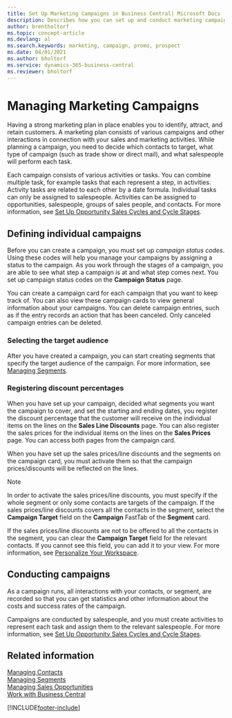 ```yaml
---
title: Set Up Marketing Campaigns in Business Central| Microsoft Docs
description: Describes how you can set up and conduct marketing campaigns in Business Central to help you identify and attract prospects and retain customers.
author: brentholtorf
ms.topic: concept-article
ms.devlang: al
ms.search.keywords: marketing, campaign, promo, prospect
ms.date: 04/01/2021
ms.author: bholtorf
ms.service: dynamics-365-business-central
ms.reviewer: bholtorf
---
```

# Managing Marketing Campaigns
Having a strong marketing plan in place enables you to identify, attract, and retain customers. A marketing plan consists of various campaigns and other interactions in connection with your sales and marketing activities. While planning a campaign, you need to decide which contacts to target, what type of campaign (such as trade show or direct mail), and what salespeople will perform each task.

Each campaign consists of various activities or tasks. You can combine multiple task, for example tasks that each represent a step, in activities. Activity tasks are related to each other by a date formula. Individual tasks can only be assigned to salespeople. Activities can be assigned to opportunities, salespeople, groups of sales people, and contacts. For more information, see [Set Up Opportunity Sales Cycles and Cycle Stages](marketing-how-setup-opportunity-sales-cycles-stages.md).

## Defining individual campaigns
Before you can create a campaign, you must set up *campaign status codes*. Using these codes will help you manage your campaigns by assigning a status to the campaign. As you work through the stages of a campaign, you are able to see what step a campaign is at and what step comes next. You set up campaign status codes on the **Campaign Status** page.

You can create a campaign card for each campaign that you want to keep track of. You can also view these campaign cards to view general information about your campaigns.
You can delete campaign entries, such as if the entry records an action that has been canceled. Only canceled campaign entries can be deleted.

### Selecting the target audience
After you have created a campaign, you can start creating segments that specify the target audience of the campaign. For more information, see [Managing Segments](marketing-segments.md).

### Registering discount percentages
When you have set up your campaign, decided what segments you want the campaign to cover, and set the starting and ending dates, you register the discount percentage that the customer will receive on the individual items on the lines on the **Sales Line Discounts** page. You can also register the sales prices for the individual items on the lines on the **Sales Prices** page. You can access both pages from the campaign card.

 When you have set up the sales prices/line discounts and the segments on the campaign card, you must activate them so that the campaign prices/discounts will be reflected on the lines.

> [!NOTE]  
>   In order to activate the sales prices/line discounts, you must specify if the whole segment or only some contacts are targets of the campaign. If the sales prices/line discounts covers all the contacts in the segment, select the **Campaign Target** field on the **Campaign** FastTab of the **Segment** card.

If the sales prices/line discounts are not to be offered to all the contacts in the segment, you can clear the **Campaign Target** field for the relevant contacts. If you cannot see this field, you can add it to your view. For more information, see [Personalize Your Workspace](ui-personalization-user.md).

## Conducting campaigns
As a campaign runs, all interactions with your contacts, or segment, are recorded so that you can get statistics and other information about the costs and success rates of the campaign.

Campaigns are conducted by salespeople, and you must create activities to represent each task and assign them to the relevant salespeople. For more information, see [Set Up Opportunity Sales Cycles and Cycle Stages](marketing-how-setup-opportunity-sales-cycles-stages.md).

## Related information
[Managing Contacts](marketing-contacts.md)  
[Managing Segments](marketing-segments.md)  
[Managing Sales Opportunities](marketing-manage-sales-opportunities.md)  
[Work with Business Central](ui-work-product.md)  


[!INCLUDE[footer-include](includes/footer-banner.md)]
